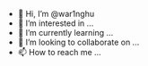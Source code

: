 - 👋 Hi, I’m @war1nghu
- 👀 I’m interested in ...
- 🌱 I’m currently learning ...
- 💞️ I’m looking to collaborate on ...
- 📫 How to reach me ...

<!---
war1nghu/war1nghu is a ✨ special ✨ repository because its `README.md` (this file) appears on your GitHub profile.
You can click the Preview link to take a look at your changes.
--->
